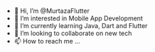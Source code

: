 - 👋 Hi, I’m @MurtazaFlutter
- 👀 I’m interested in Mobile App Development
- 🌱 I’m currently learning Java, Dart and Flutter 
- 💞️ I’m looking to collaborate on new tech
- 📫 How to reach me ...

<!---
MurtazaFlutter/MurtazaFlutter is a ✨ special ✨ repository because its `README.md` (this file) appears on your GitHub profile.
You can click the Preview link to take a look at your changes.
--->
